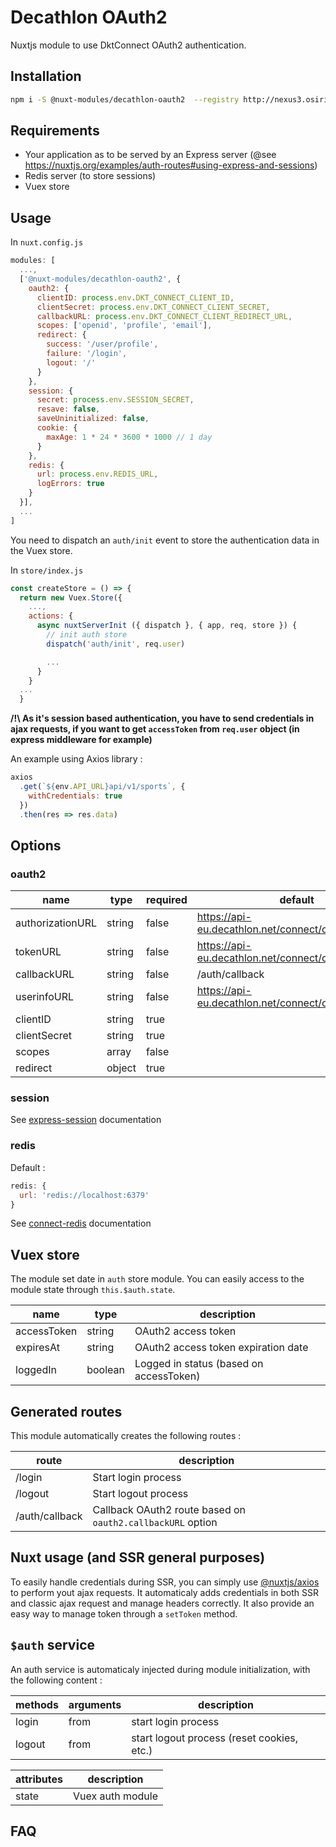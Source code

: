 # Decathlon OAuth2

Nuxtjs module to use DktConnect OAuth2 authentication.

## Installation

```sh
npm i -S @nuxt-modules/decathlon-oauth2  --registry http://nexus3.osiris.withoxylane.com/repository/JSCorp/
```

## Requirements

- Your application as to be served by an Express server (@see https://nuxtjs.org/examples/auth-routes#using-express-and-sessions)
- Redis server (to store sessions)
- Vuex store

## Usage

In `nuxt.config.js`

```js
modules: [
  ...,
  ['@nuxt-modules/decathlon-oauth2', {
    oauth2: {
      clientID: process.env.DKT_CONNECT_CLIENT_ID,
      clientSecret: process.env.DKT_CONNECT_CLIENT_SECRET,
      callbackURL: process.env.DKT_CONNECT_CLIENT_REDIRECT_URL,
      scopes: ['openid', 'profile', 'email'],
      redirect: {
        success: '/user/profile',
        failure: '/login',
        logout: '/'
      }
    },
    session: {
      secret: process.env.SESSION_SECRET,
      resave: false,
      saveUninitialized: false,
      cookie: {
        maxAge: 1 * 24 * 3600 * 1000 // 1 day
      }
    },
    redis: {
      url: process.env.REDIS_URL,
      logErrors: true
    }
  }],
  ...
]
```

You need to dispatch an `auth/init` event to store the authentication data in the Vuex store.

In `store/index.js`

```js
const createStore = () => {
  return new Vuex.Store({
    ...,
    actions: {
      async nuxtServerInit ({ dispatch }, { app, req, store }) {
        // init auth store
        dispatch('auth/init', req.user)

        ...
      }
    }
  ...
  }
```

**/!\ As it's session based authentication, you have to send credentials in ajax requests, if you want to get `accessToken` from `req.user` object (in express middleware for example)**

An example using Axios library :
```js
axios
  .get(`${env.API_URL}api/v1/sports`, {
    withCredentials: true
  })
  .then(res => res.data)
```

## Options

### oauth2

| name             | type   | required | default                                                    | description |
|------------------|--------|----------|------------------------------------------------------------|-------------|
| authorizationURL | string | false    | https://api-eu.decathlon.net/connect/oauth/authorize       |             |
| tokenURL         | string | false    | https://api-eu.decathlon.net/connect/oauth/token           |             |
| callbackURL      | string | false    | /auth/callback                                             |             |
| userinfoURL      | string | false    | https://api-eu.decathlon.net/connect/oauth/userinfo        |             |
| clientID         | string | true     |                                                            |             |
| clientSecret     | string | true     |                                                            |             |
| scopes           | array  | false    |                                                            |             |
| redirect         | object | true     |                                                            |             |

### session

See [express-session](https://github.com/expressjs/session) documentation

### redis

Default :

```js
redis: {
  url: 'redis://localhost:6379'
}
```

See [connect-redis](https://github.com/tj/connect-redis) documentation


## Vuex store

The module set date in `auth` store module. You can easily access to the module state through `this.$auth.state`.

| name        | type    | description                             |
|-------------|---------|-----------------------------------------|
| accessToken | string  | OAuth2 access token                     |
| expiresAt   | string  | OAuth2 access token expiration date     |
| loggedIn    | boolean | Logged in status (based on accessToken) |

## Generated routes

This module automatically creates the following routes :

| route          | description                                                |
|----------------|------------------------------------------------------------|
| /login         | Start login process                                        |
| /logout        | Start logout process                                       |
| /auth/callback | Callback OAuth2 route based on `oauth2.callbackURL` option |

## Nuxt usage (and SSR general purposes)

To easily handle credentials during SSR, you can simply use [@nuxtjs/axios](https://axios.nuxtjs.org/) to perform yout ajax requests. It automaticaly adds credentials in both SSR and classic ajax request and manage headers correctly. It also provide an easy way to manage token through a `setToken` method.

## `$auth` service

An auth service is automaticaly injected during module initialization, with the following content :

| methods     | arguments | description                                |
|-------------|-----------|--------------------------------------------|
| login       | from      | start login process                        |
| logout      | from      | start logout process (reset cookies, etc.) |

| attributes  | description                                |
|-------------|--------------------------------------------|
| state       | Vuex auth module                           |

## FAQ


